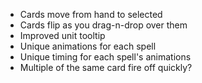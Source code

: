 
- Cards move from hand to selected
- Cards flip as you drag-n-drop over them
- Improved unit tooltip
- Unique animations for each spell
- Unique timing for each spell's animations
- Multiple of the same card fire off quickly?
